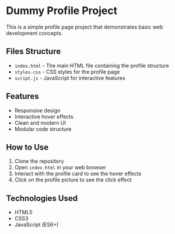 # Dummy Profile Project

This is a simple profile page project that demonstrates basic web development concepts.

## Files Structure
- `index.html` - The main HTML file containing the profile structure
- `styles.css` - CSS styles for the profile page
- `script.js` - JavaScript for interactive features

## Features
- Responsive design
- Interactive hover effects
- Clean and modern UI
- Modular code structure

## How to Use
1. Clone the repository
2. Open `index.html` in your web browser
3. Interact with the profile card to see the hover effects
4. Click on the profile picture to see the click effect

## Technologies Used
- HTML5
- CSS3
- JavaScript (ES6+) 